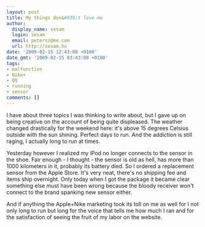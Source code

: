 ```yaml
---
layout: post
title: My things don&#039;t love me
author:
  display_name: sesam
  login: sesam
  email: petersz@me.com
  url: http://sesam.hu
date: '2009-02-15 12:43:08 +0100'
date_gmt: '2009-02-15 03:43:08 +0100'
tags:
- malfunction
- Nike+
- QQ
- running
- sensor
comments: []
---
```


I have about three topics I was thinking to write about, but I gave up on being creative on the account of being quite displeased. The weather changed drastically for the weekend here: it's above 15 degrees Celsius outside with the sun shining. Perfect days to run. And the addiction is still raging, I actually long to run at times.

Yesterday however I realized my iPod no longer connects to the sensor in the shoe. Fair enough - I thought - the sensor is old as hell, has more than 1000 kilometers in it, probably its battery died. So I ordered a replacement sensor from the Apple Store. It's very neat, there's no shipping fee and items ship overnight. Only today when I got the package it became clear something else must have been wrong because the bloody receiver won't connect to the brand spanking new sensor either.

And if anything the Apple+Nike marketing took its toll on me as well for I not only long to run but long for the voice that tells me how much I ran and for the satisfaction of seeing the fruit of my labor on the website.
